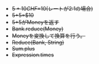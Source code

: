 - <s>$5+10CHF=$10(レートが2:1の場合)</s>
- <s>$5+$5=$10</s>
- <s>$5+$5がMoneyを返す</s>
- <s>Bank.reduce(Money)</s>
- <s>Moneyを変換して換算を行う。</s>
- <s>Reduce(Bank, String)</s>
- <s>Sum.plus</s>
- <s>Expression.times</s>
